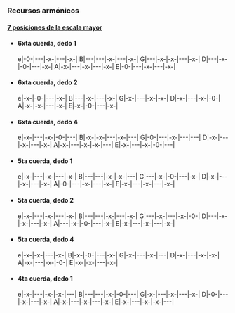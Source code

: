 ### Recursos armónicos

#### <ins>7 posiciones de la escala mayor</ins><br>

- #### 6xta cuerda, dedo 1


    e|-0-|---|-x-|---|-x-|
    B|---|---|-x-|---|-x-|
    G|---|-x-|-x-|---|-x-|
    D|---|-x-|-0-|---|-x-|
    A|-x-|---|-x-|---|-x-|
    E|-0-|---|-x-|---|-x-|

- #### 6xta cuerda, dedo 2


    e|-x-|-0-|---|-x-|
    B|---|-x-|---|-x-|
    G|-x-|---|-x-|-x-|
    D|-x-|---|-x-|-0-|
    A|-x-|-x-|---|-x-|
    E|-x-|-0-|---|-x-|

- #### 6xta cuerda, dedo 4


    e|-x-|---|-x-|-0-|---|
    B|-x-|-x-|---|-x-|---|
    G|-0-|---|-x-|---|---|
    D|-x-|---|-x-|---|-x-|
    A|-x-|---|-x-|-x-|---|
    E|-x-|---|-x-|-0-|---|

- #### 5ta cuerda, dedo 1


    e|-x-|---|-x-|---|-x-|
    B|---|---|-x-|-x-|---|
    G|---|-x-|-0-|---|-x-|
    D|-x-|---|-x-|---|-x-|
    A|-0-|---|-x-|---|-x-|
    E|-x-|---|-x-|---|-x-|

- #### 5ta cuerda, dedo 2


    e|-x-|---|-x-|---|-x-|
    B|---|---|-x-|---|-x-|
    G|---|-x-|---|-x-|-0-|
    D|---|-x-|-x-|---|-x-|
    A|---|-x-|-0-|---|-x-|
    E|-x-|---|-x-|---|-x-|

- #### 5ta cuerda, dedo 4


    e|-x-|-x-|---|-x-|
    B|-x-|-0-|---|-x-|
    G|-x-|---|-x-|---|
    D|-x-|---|-x-|-x-|
    A|-x-|---|-x-|-0-|
    E|-x-|-x-|---|-x-|

- #### 4ta cuerda, dedo 1


    e|-x-|---|-x-|-x-|---|
    B|---|---|-x-|-0-|---|
    G|-x-|---|-x-|---|-x-|
    D|-0-|---|-x-|---|-x-|
    A|-x-|---|-x-|---|-x-|
    E|-x-|---|-x-|-x-|---|